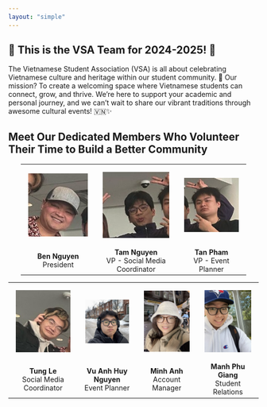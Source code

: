 ```yaml
---
layout: "simple"
---
```


## 🎉 **This is the VSA Team for 2024-2025!** 🎉

The Vietnamese Student Association (VSA) is all about celebrating Vietnamese culture and heritage within our student community. 🌟 Our mission? To create a welcoming space where Vietnamese students can connect, grow, and thrive. We’re here to support your academic and personal journey, and we can’t wait to share our vibrant traditions through awesome cultural events! 🇻🇳✨


## Meet Our Dedicated Members Who Volunteer Their Time to Build a Better Community

<table style="width: 90%; text-align: center; margin-left: auto; margin-right: auto;">
    <tr>
        <td style="padding: 15px; text-align: center;"><img src="./image/anh-ben.png" alt="Ben Nguyen" style="width: 480px; height: auto;" /></td>
        <td style="padding: 15px; text-align: center;"><img src="./image/tam.png" alt="Tam Nguyen" style="width: 480px; height: auto;" /></td>
        <td style="padding: 15px; text-align: center;"><img src="./image/tan.png" alt="Tan Pham" style="width: 480px; height: auto;" /></td>
    </tr>
    <tr>
        <td style="text-align: center;"><strong>Ben Nguyen</strong><br/>President</td>
        <td style="text-align: center;"><strong>Tam Nguyen</strong><br/>VP - Social Media Coordinator</td>
        <td style="text-align: center;"><strong>Tan Pham</strong><br/>VP - Event Planner</td>
    </tr>
</table>

<table style="width: 100%; text-align: center; margin-left: auto; margin-right: auto;">
    <tr>
        <td style="padding: 15px; text-align: center;"><img src="./image/tung.png" alt="Tung Le" style="width: 480px; height: auto;" /></td>
        <td style="padding: 15px; text-align: center;"><img src="./image/huy.png" alt="Vu Anh Huy Nguyen" style="width: 480px; height: auto;" /></td>
        <td style="padding: 15px; text-align: center;"><img src="./image/alice.jpg" alt="Minh Anh" style="width: 480px; height: auto;" /></td>
        <td style="padding: 15px; text-align: center;"><img src="./image/phu.jpg" alt="Manh Phu Giang" style="width: 480px; height: auto;" /></td>
    </tr>
    <tr>
        <td style="text-align: center;"><strong>Tung Le</strong><br/>Social Media Coordinator</td>
        <td style="text-align: center;"><strong>Vu Anh Huy Nguyen</strong><br/>Event Planner</td>
        <td style="text-align: center;"><strong>Minh Anh</strong><br/>Account Manager</td>
        <td style="text-align: center;"><strong>Manh Phu Giang</strong><br/>Student Relations</td>
    </tr>
</table>